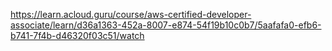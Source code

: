 https://learn.acloud.guru/course/aws-certified-developer-associate/learn/d36a1363-452a-8007-e874-54f19b10c0b7/5aafafa0-efb6-b741-7f4b-d46320f03c51/watch
```java

```